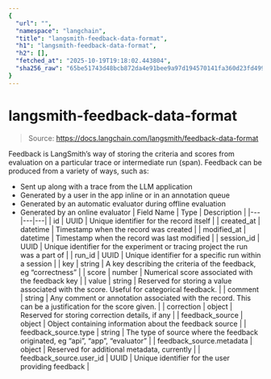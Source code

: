 ```yaml
---
{
  "url": "",
  "namespace": "langchain",
  "title": "langsmith-feedback-data-format",
  "h1": "langsmith-feedback-data-format",
  "h2": [],
  "fetched_at": "2025-10-19T19:18:02.443804",
  "sha256_raw": "65be51743d48bcb872da4e91bee9a97d194570141fa360d23fd49987b9dbec6d"
}
---
```


# langsmith-feedback-data-format

> Source: https://docs.langchain.com/langsmith/feedback-data-format

Feedback is LangSmith’s way of storing the criteria and scores from evaluation on a particular trace or intermediate run (span). Feedback can be produced from a variety of ways, such as:
- Sent up along with a trace from the LLM application
- Generated by a user in the app inline or in an annotation queue
- Generated by an automatic evaluator during offline evaluation
- Generated by an online evaluator
| Field Name | Type | Description |
|---|---|---|
| id | UUID | Unique identifier for the record itself |
| created_at | datetime | Timestamp when the record was created |
| modified_at | datetime | Timestamp when the record was last modified |
| session_id | UUID | Unique identifier for the experiment or tracing project the run was a part of |
| run_id | UUID | Unique identifier for a specific run within a session |
| key | string | A key describing the criteria of the feedback, eg “correctness” |
| score | number | Numerical score associated with the feedback key |
| value | string | Reserved for storing a value associated with the score. Useful for categorical feedback. |
| comment | string | Any comment or annotation associated with the record. This can be a justification for the score given. |
| correction | object | Reserved for storing correction details, if any |
| feedback_source | object | Object containing information about the feedback source |
| feedback_source.type | string | The type of source where the feedback originated, eg “api”, “app”, “evaluator” |
| feedback_source.metadata | object | Reserved for additional metadata, currently |
| feedback_source.user_id | UUID | Unique identifier for the user providing feedback |